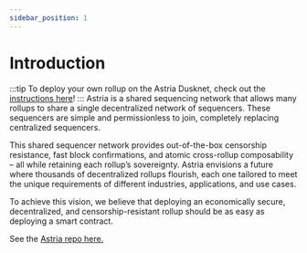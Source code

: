 ```yaml
---
sidebar_position: 1
---
```


# Introduction

:::tip
To deploy your own rollup on the Astria Dusknet, check out the
[instructions here](/docs/local-rollup/introduction/)!
:::
Astria is a shared sequencing network that allows many rollups to share a single
decentralized network of sequencers. These sequencers are simple and
permissionless to join, completely replacing centralized sequencers.

This shared sequencer network provides out-of-the-box censorship resistance,
fast block confirmations, and atomic cross-rollup composability – all while
retaining each rollup’s sovereignty. Astria envisions a future where thousands
of decentralized rollups flourish, each one tailored to meet the unique
requirements of different industries, applications, and use cases.

To achieve this vision, we believe that deploying an economically secure,
decentralized, and censorship-resistant rollup should be as easy as deploying a
smart contract.

See the [Astria repo here.](https://github.com/astriaorg/astria)
